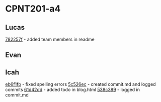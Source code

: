 # CPNT201-a4

## Lucas
[782257f](https://github.com/lucas-cq/cpnt201-a4/commit/782257ff27cb4f02c349dd5d5dce35a52f349865) - added team members in readme
[]()
[]()
[]()

## Evan
[]()
[]()
[]()
[]()

## Icah
[eb6f1fb](https://github.com/Icahpv/cpnt201-a4-1/commit/eb6f1fb0830762e4c0f59fb731302d1cc87f335c) - fixed spelling errors 
[5c526ec](https://github.com/lucas-cq/cpnt201-a4/commit/5c526ecc73a3c15a3077f479ca06c97cc2cddc3e) - created commit.md and logged commits 
[61d42dd](https://github.com/Icahpv/cpnt201-a4-1/commit/61d42dd2bfd28183bae133615025e14affab5df0) - added todo in blog.html 
[538c389](https://github.com/lucas-cq/cpnt201-a4/commit/538c389cbb009bb4d196f5ab15aa5c9459ce5854) - logged in commit.md